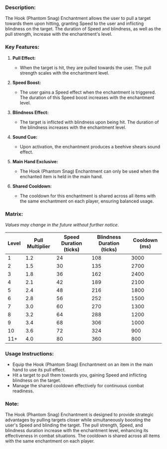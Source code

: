 ### **Description:**

The Hook (Phantom Snag) Enchantment allows the user to pull a target towards them upon hitting, granting Speed to the user and inflicting blindness on the target. The duration of Speed and blindness, as well as the pull strength, increase with the enchantment's level.

### **Key Features:**

1. **Pull Effect:**
    
    - When the target is hit, they are pulled towards the user. The pull strength scales with the enchantment level.
2. **Speed Boost:**
    
    - The user gains a Speed effect when the enchantment is triggered. The duration of this Speed boost increases with the enchantment level.
3. **Blindness Effect:**
    
    - The target is inflicted with blindness upon being hit. The duration of the blindness increases with the enchantment level.
4. **Sound Cue:**
    
    - Upon activation, the enchantment produces a beehive shears sound effect.
5. **Main Hand Exclusive:**
    
    - The Hook (Phantom Snag) Enchantment can only be used when the enchanted item is held in the main hand.
6. **Shared Cooldown:**
    
    - The cooldown for this enchantment is shared across all items with the same enchantment on each player, ensuring balanced usage.

### **Matrix:**

_Values may change in the future without further notice_.

| Level | Pull Multiplier | Speed Duration (ticks) | Blindness Duration (ticks) | Cooldown (ms) |
| ----- | --------------- | ---------------------- | -------------------------- | ------------- |
| 1     | 1.2             | 24                     | 108                        | 3000          |
| 2     | 1.5             | 30                     | 135                        | 2700          |
| 3     | 1.8             | 36                     | 162                        | 2400          |
| 4     | 2.1             | 42                     | 189                        | 2100          |
| 5     | 2.4             | 48                     | 216                        | 1800          |
| 6     | 2.8             | 56                     | 252                        | 1500          |
| 7     | 3.0             | 60                     | 270                        | 1300          |
| 8     | 3.2             | 64                     | 288                        | 1200          |
| 9     | 3.4             | 68                     | 306                        | 1000          |
| 10    | 3.6             | 72                     | 324                        | 900           |
| 11+   | 4.0             | 80                     | 360                        | 800           |

### **Usage Instructions:**

- Equip the Hook (Phantom Snag) Enchantment on an item in the main hand to use its pull effect.
- Hit a target to pull them towards you, gaining Speed and inflicting blindness on the target.
- Manage the shared cooldown effectively for continuous combat readiness.

### **Note:**

The Hook (Phantom Snag) Enchantment is designed to provide strategic advantages by pulling targets closer while simultaneously boosting the user's Speed and blinding the target. The pull strength, Speed, and blindness duration increase with the enchantment level, enhancing its effectiveness in combat situations. The cooldown is shared across all items with the same enchantment on each player.
